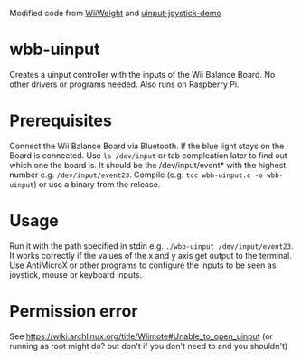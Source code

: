 Modified code from [WiiWeight](https://github.com/keldu/WiiWeight) and [uinput-joystick-demo](https://github.com/GrantEdwards/uinput-joystick-demo)

# wbb-uinput

Creates a uinput controller with the inputs of the Wii Balance Board. No other drivers or programs needed. Also runs on Raspberry Pi.

# Prerequisites
Connect the Wii Balance Board via Bluetooth. If the blue light stays on the Board is connected. Use `ls /dev/input` or tab compleation later to find out which one the board is. It should be the /dev/input/event* with the highest number e.g. `/dev/input/event23`. Compile (e.g. `tcc wbb-uinput.c -o wbb-uinput`) or use a binary from the release.

# Usage
Run it with the path specified in stdin e.g. `./wbb-uinput /dev/input/event23`. It works correctly if the values of the x and y axis get output to the terminal. Use AntiMicroX or other programs to configure the inputs to be seen as joystick, mouse or keyboard inputs.


# Permission error
See https://wiki.archlinux.org/title/Wiimote#Unable_to_open_uinput (or running as root might do? but don't if you don't need to and you shouldn't)
